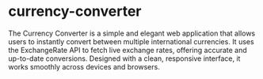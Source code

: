 # currency-converter
The Currency Converter is a simple and elegant web application that allows users to instantly convert between multiple international currencies. It uses the ExchangeRate API to fetch live exchange rates, offering accurate and up-to-date conversions. Designed with a clean, responsive interface, it works smoothly across devices and browsers.
